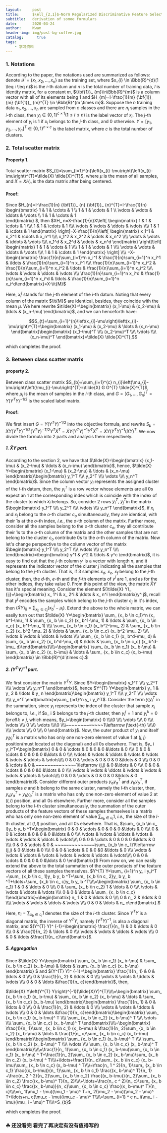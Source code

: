 ```yaml
---
layout:     post
title:      $\ell_{2,1}$-Norm Regularized Discriminative Feature Selection for Unsupervised Learning
subtitle:   derivation of somoe formulars
date:       2020-03-24
author:     Kwan
header-img: img/post-bg-coffee.jpg
catalog: 	  true
tags:
    - 学习资料
---
```


### 1. Notations
According to the paper, the notations used are summarized as follows: denote $\mathcal{X}=\left \lbrace x_{1}, x_{2}, \ldots, x_{n}\right\rbrace$ as the training set, where $x_{i} \in \Bbb{R}^{d}(1 \leq i \leq n)$ is the $i$-th datum and $n$ is the total number of training data, $I$ is identity matrix, for a constant $m$, ${\bf{1}}_ {m}\in\Bbb{R}^{m}$ is a column vector with all of its elements being 1 and $H_{m}=I-\frac{1}{m} {\bf{1}}_ {m} {\bf{1}}_ {m}^{T} \in \Bbb{R}^{m \times m}$. Suppose the $n$ training data $x_{1}, x_{2}, \ldots, x_{n}$ are sampled from $c$ classes and there are $n_i$ samples in the $i$-th class, then $y_{i} \in\{0,1\}^{c \times 1}(1 \leq i \leq n)$ is the label vector of $x_i$. The $j$-th element of $y_i$ is 1 if $x_i$ belongs to the $j$-th class, and 0 otherwise. $Y=\left[y_{1}, y_{2}, \ldots, y_{n}\right]^{T} \in\{0,1\}^{n \times c}$ is the label matrix, where $c$ is the total number of clusters.

### 2. Total scatter matrix

#### Property 1. 

Total scatter matrix $S_{t}=\sum_{i=1}^{n}\left(x_{i}-\mu\right)\left(x_{i}-\mu\right)^{T}=\tilde{X} \tilde{X}^{T}$, where $\mu$ is the mean of all samples, and $\tilde{X}=X H_{n}$ is the data matrix after being centered.

#### Proof: 

Since $H_{n}=I-\frac{1}{n} {\bf{1}}_ {n} {\bf{1}}_ {n}^{T}=I-\frac{1}{n}
\begin{bmatrix}
 1      & 1      & \cdots & 1      \\\\
 1      & 1      & \cdots & 1      \\\\
 \vdots & \vdots & \ddots & \vdots \\\\
 1      & 1      & \cdots & 1      
\end{bmatrix}
$, then $XH_ n=X-\frac{1}{n}X\left[
\begin{matrix}
 1      & 1      & \cdots & 1      \\\\
 1      & 1      & \cdots & 1      \\\\
 \vdots & \vdots & \ddots & \vdots \\\\
 1      & 1      & \cdots & 1      
\end{matrix}
\right]=X-\frac{1}{n}\left[
\begin{matrix}
 x_1^1      & x_2^1      & \cdots & x_n^1      \\\\
 x_1^2      & x_2^2      & \cdots & x_n^2      \\\\
 \vdots & \vdots & \ddots & \vdots \\\\
 x_1^d      & x_2^d      & \cdots & x_n^d      
\end{matrix}
\right]\left[
\begin{matrix}
 1      & 1      & \cdots & 1      \\\\
 1      & 1      & \cdots & 1      \\\\
 \vdots & \vdots & \ddots & \vdots \\\\
 1      & 1      & \cdots & 1      
\end{matrix}
\right] \\\\ =X-\begin{bmatrix} \frac{1}{n}\sum_{i=1}^n x_i^1 & \frac{1}{n}\sum_{i=1}^n x_i^1 & \ldots & \frac{1}{n}\sum_{i=1}^n x_i^1 \\\\  \frac{1}{n}\sum_{i=1}^n x_i^2 & \frac{1}{n}\sum_{i=1}^n x_i^2 & \ldots & \frac{1}{n}\sum_{i=1}^n x_i^2 \\\\ \vdots & \vdots & \ddots & \vdots \\\\  \frac{1}{n}\sum_{i=1}^n x_i^d & \frac{1}{n}\sum_{i=1}^n x_i^d & \ldots & \frac{1}{n}\sum_{i=1}^n x_i^d\end{bmatrix}=X-\it{M}$ 

Here, $x_i^j$ stands for the $j$-th element of the $i$-th datum. Noting that every column of the matrix $\it{M}$  are identical, besides, they coincide with the mean $\mu$. We here rewrite $\tilde{X}=\begin{bmatrix} (x_1-\mu) & (x_2-\mu) & \ldots & (x_n-\mu)   \end{bmatrix}$, and we can henceforth have:

$$S_{t}=\sum_{i=1}^{n}\left(x_{i}-\mu\right)\left(x_{i}-\mu\right)^{T}=\begin{bmatrix} (x_1-\mu) & (x_2-\mu) & \ldots & (x_n-\mu)   \end{bmatrix}\begin{bmatrix} (x_1-\mu)^T \\\\ (x_2-\mu)^T \\\\ \vdots \\\\ (x_n-\mu)^T   \end{bmatrix}=\tilde{X} \tilde{X}^{T},$$

which completes the proof.







### 3. Between class scatter matrix

#### property 2.

Between class scatter matrix $S_{b}=\sum_{i=1}^{c} n_{i}\left(\mu_{i}-\mu\right)\left(\mu_{i}-\mu\right)^{T}=\tilde{X} G G^{T} \tilde{X}^{T}$, where $\mu_i$ is the mean of samples in the $i$-th class, and $G = \left[G_{1}, \ldots, G_{n}\right]^{T}=Y\left(Y^{T} Y\right)^{-1 / 2}$ is the scaled label matrix.

#### Proof:

We first insert $G =Y\left(Y^{T} Y\right)^{-1 / 2}$ into the objective formula, and rewrite $S_{b}=\tilde{X} Y\left(Y^{T} Y\right)^{-1 / 2} \left(Y^{T} Y\right)^{-T / 2}Y^{T} \tilde{X}^{T}=\tilde{X} Y\left(Y^{T} Y\right)^{-1}Y^{T} \tilde{X}^{T}=\tilde{X} Y\left(Y^{T} Y\right)^{-1}(\tilde{X}Y)^{T}$. We now divide the formula into 2 parts and analysis them respectively.

##### 1. $\tilde{X} Y$ part.

According to the section 2, we have that $\tilde{X}=\begin{bmatrix} (x_1-\mu) & (x_2-\mu) & \ldots & (x_n-\mu)   \end{bmatrix}$, hence, $\tilde{X} Y=\begin{bmatrix} (x_1-\mu) & (x_2-\mu) & \ldots & (x_n-\mu)   \end{bmatrix}\begin{bmatrix} y_1^T \\\\ y_2^T \\\\ \vdots \\\\ y_n^T   \end{bmatrix}$. Since the column vector $y_i$ represents the assigned cluster of the $i$-th datum, then, the $y_i^T$ is a row vector whose elements are all 0s expect an 1 at the corresponding index which is coincide with the index of the cluster to which $x_i$ belongs. So, consider 2 rows $y_i^T,~y_j^T$in the matrix $\begin{bmatrix} y_1^T \\\\ y_2^T \\\\ \vdots \\\\ y_n^T   \end{bmatrix}$,  if $x_i$ and $x_j$ belong to the $o$-th cluster $c_o$ simultaneously, they are identical, with their 1s at the $o$-th index, *i.e.*, the $o$-th column of the matrix. Further more, consider all the samples belong to the $o$-th cluster $c_o$, they all contribute their 1s to the $o$-th column of the matrix and the other samples that are not belong to the cluster $c_o$ contribute 0s to the $o$-th column of the matrix. Now let's change perspective to the column vector of the matrix $\begin{bmatrix} y_1^T \\\\ y_2^T \\\\ \vdots \\\\ y_n^T \\\\  \end{bmatrix}=\begin{bmatrix} y^1 & y^2 & \ldots & y^c   \end{bmatrix}$, it is easy to find out that the $j$-th column $y^j$ is a vector with length $n$, and it represents the indicator vector of the cluster $j$ indicating all the samples that belong to the $j$-th cluster. That is, if 3 samples $x_d,~x_e,~x_f$ belong to the $j$-th cluster, then, the $d$-th, $e$-th and the $f$-th elements of $y^j$ are 1, and as for the other indices, they take value 0. From this point of the view, the matrix $\tilde{X} Y$ has it's special meaning. Consider the element $(\tilde{X} Y)_ {ij}=\begin{bmatrix} x_ 1^i & x_ 2^i & \ldots & x_ n^i   \end{bmatrix}y^ j$, recall that $y^ j$ encodes the samples which belong to the $j$-th cluster $c_j$ in it's index, then $(\tilde{X} Y)_ {ij}=\sum_ {x_ b \in c_j}(x_ b^i-\mu_ i)$. Extend the above to the whole matrix, we can easily turn out that $\tilde{X} Y=\begin{bmatrix} \sum_ {x_ b \in c_1}^n (x_ b^1-\mu_ 1) & \sum_ {x_ b \in c_2} (x_ b^1-\mu_ 1) & \ldots & \sum_ {x_ b \in c_c} (x_ b^1-\mu_ 1) \\\\  \sum_ {x_ b \in c_1} (x_ b^2-\mu_ 2) & \sum_ {x_ b \in c_2} (x_ b^2-\mu_ 2) & \ldots & \sum_ {x_ b \in c_c} (x_ b^2-\mu_ 2) \\\\ \vdots & \vdots & \ddots & \vdots \\\\  \sum_ {x_ b \in c_1} (x_ b^d-\mu_ d) & \sum_ {x_ b \in c_2} (x_ b^d-\mu_ d) & \ldots & \sum_ {x_ b \in c_c} (x_ b^d-\mu_ d)\end{bmatrix}\\\\=\begin{bmatrix} \sum_ {x_ b \in c_1} (x_ b-\mu) & \sum_ {x_ b \in c_2} (x_ b-\mu) & \ldots & \sum_ {x_ b \in c_c} (x_ b-\mu)   \end{bmatrix} \in \Bbb{R}^{d \times c}.$ 

##### 2. $\left(Y^{T} Y\right)^{-1}$ part.

We first consider the matrix $Y^{T} Y$. Since $Y=\begin{bmatrix} y_1^T \\\\ y_2^T \\\\ \vdots \\\\ y_n^T   \end{bmatrix}$, hence $Y^{T} Y=\begin{bmatrix} y_ 1 & y_ 2 & \ldots & y_ n   \end{bmatrix}\begin{bmatrix} y_1^T \\\\ y_2^T \\\\ \vdots \\\\ y_n^T   \end{bmatrix}=\sum_ {i=1}^n y_ i y_i^T$. Consider the term $y_ i y_i^T$ in the summation, since $y_i$ represents the index of the cluster that sample $x_ i$ belongs to, *i.e.*, if $x_ i $ belongs to the $j$-th cluster, then $y_ i^j=1$ and $y_ i^k=0\,for\,all\,k \neq j$, which means, $y_i=\begin{bmatrix} 0 \\\\0 \\\\ \vdots \\\\ 0 \\\\ \vdots \\\\ 0 \\\\ \vdots \\\\0 \\\\~~~~~~~~~~~~~1\leftarrow j\text{-th} \\\\0 \\\\ \vdots \\\\ 0 \\\\ 0   \end{bmatrix}$. Now, the outer product of $y_ i$ and itself $y_ i y_i^T$ is a matrix who has only one non-zero element of value 1 at $(j,j)$ position(must located at the diagonal) and all 0s elsewhere. That is, $y_ i y_i^T=\begin{bmatrix}
 0      & 0      & \cdots & 0 & 0 & 0 &\ldots  & 0 \\\\
 0      & 0      & \cdots & 0 & 0 & 0 &\ldots & 0  \\\\
 \vdots & \vdots & \ddots & \vdots & \vdots & \vdots & \ddots & \vdots\\\\
 0      & 0      & \cdots & 0 & 0 & 0  &\ldots & 0  \\\\
 0      & 0      & \cdots & 0 & ~~~~~~~~~~~~~~1\leftarrow (j,j) & 0 &\ldots & 0    \\\\
 0      & 0      & \cdots & 0 & 0 &0  &\ldots & 0 \\\\
 \vdots & \vdots & \ddots & \vdots & \vdots & \vdots & \ddots & \vdots\\\\
 0      & 0      & \cdots & 0 & 0 & 0 &\ldots & 0   
\end{bmatrix}$. Consider different outer products $y_ a y_a^T$ and $y_ b y_b^T$, if samples $a$ and $b$ belong to the same cluster, namely the $l$-th cluster, then, $y_ a y_a^T+y_ b y_b^T$ is a matrix who has only one non-zero element of value 2 at $(l,l)$ position, and all 0s elsewhere. Further more, consider all the samples belong to the $l$-th cluster simultaneously, the summation of the outer products of the feature vectors of these samples themselves is a matrix who has only one non-zero element of value $\sum_ {x_b \in c_ l}1$, *i.e.,* the size of the $l$-th cluster, at $(l,l)$ position, and all 0s elsewhere. That is, $\sum_ {x_b \in c_ l}y_ b y_ b ^T=\begin{bmatrix}
 0      & 0      & \cdots & 0 & 0 & 0 &\ldots  & 0 \\\\
 0      & 0      & \cdots & 0 & 0 & 0 &\ldots & 0  \\\\
 \vdots & \vdots & \ddots & \vdots & \vdots & \vdots & \ddots & \vdots\\\\
 0      & 0      & \cdots & 0 & 0 & 0  &\ldots & 0  \\\\
 0      & 0      & \cdots & 0 & ~~~~~~~~~~~~~~\sum_ {x_b \in c_ l}1\leftarrow (j,j) & 0 &\ldots & 0    \\\\
 0      & 0      & \cdots & 0 & 0 &0  &\ldots & 0 \\\\
 \vdots & \vdots & \ddots & \vdots & \vdots & \vdots & \ddots & \vdots\\\\
 0      & 0      & \cdots & 0 & 0 & 0 &\ldots & 0   
\end{bmatrix}$ From now on, we can easily extend the above to the total summation of the outer products of the feature vectors of all these samples themselves. $Y^{T} Y=\sum_ {i=1}^n y_ i y_i^T =\sum_ {x_b \in c_ 1}y_ b y_ b ^T+\sum_ {x_b \in c_ 2}y_ b y_ b ^T+\dots+\sum_ {x_b \in c_ c}y_ b y_ b ^T\\\\=\begin{bmatrix} \sum_ {x_ b \in c_1} 1 & 0 & \ldots & 0 \\\\  0 & \sum_ {x_ b \in c_2} 1 & \ldots & 0 \\\\ \vdots & \vdots & \ddots & \vdots \\\\  0 & 0 & \ldots & \sum_ {x_ b \in c_c} 1\end{bmatrix}=\begin{bmatrix} n_  1 & 0 & \ldots & 0 \\\\  0 & n_ 2 & \ldots & 0 \\\\ \vdots & \vdots & \ddots & \vdots \\\\  0 & 0 & \ldots & n_ c\end{bmatrix}.$



Here, $n_i=\sum_ {x_ b \in c_i} 1$ denotes the size of the $i$-th cluster. Since $Y^{T} Y$ is a diagonal matrix, the inverse of $Y^{T} Y$, namely $(Y^{T} Y)^ {-1}$, is also a diagonal matrix, and $(Y^{T} Y)^ {-1}=\begin{bmatrix} \frac{1}{n_  1} & 0 & \ldots & 0 \\\\  0 & \frac{1}{n_ 2} & \ldots & 0 \\\\ \vdots & \vdots & \ddots & \vdots \\\\  0 & 0 & \ldots &\frac{1}{n_ c}\end{bmatrix}$.



##### 5. Aggregation

Since $\tilde{X} Y=\begin{bmatrix} \sum_ {x_ b \in c_1} (x_ b-\mu) & \sum_ {x_ b \in c_2} (x_ b-\mu) & \ldots & \sum_ {x_ b \in c_c} (x_ b-\mu)   \end{bmatrix} $ and $(Y^{T} Y)^ {-1}=\begin{bmatrix} \frac{1}{n_  1} & 0 & \ldots & 0 \\\\  0 & \frac{1}{n_ 2} & \ldots & 0 \\\\ \vdots & \vdots & \ddots & \vdots \\\\  0 & 0 & \ldots &\frac{1}{n_ c}\end{bmatrix}$, then, 

$\tilde{X} Y\left(Y^{T} Y\right)^{-1}(\tilde{X}Y)^{T}\\\\=\begin{bmatrix} \sum_ {x_ b \in c_1} (x_ b-\mu) & \sum_ {x_ b \in c_2} (x_ b-\mu) & \ldots & \sum_ {x_ b \in c_c} (x_ b-\mu)   \end{bmatrix}\begin{bmatrix} \frac{1}{n_  1} & 0 & \ldots & 0 \\\\  0 & \frac{1}{n_ 2} & \ldots & 0 \\\\ \vdots & \vdots & \ddots & \vdots \\\\  0 & 0 & \ldots &\frac{1}{n_ c}\end{bmatrix}\begin{bmatrix} \sum_ {x_ b \in c_1} (x_ b-\mu)^ T \\\\ \sum_ {x_ b \in c_2} (x_ b-\mu)^ T \\\\ \vdots \\\\ \sum_ {x_ b \in c_c} (x_ b-\mu)^ T   \end{bmatrix}\\\\=\begin{bmatrix} \frac{1}{n_ 1}\sum_ {x_ b \in c_1} (x_ b-\mu) & \frac{1}{n_ 2}\sum_ {x_ b \in c_2} (x_ b-\mu) & \ldots & \frac{1}{n_ c}\sum_ {x_ b \in c_c} (x_ b-\mu)   \end{bmatrix}\begin{bmatrix} \sum_ {x_ b \in c_1} (x_ b-\mu)^ T \\\\ \sum_ {x_ b \in c_2} (x_ b-\mu)^ T \\\\ \vdots \\\\ \sum_ {x_ b \in c_c} (x_ b-\mu)^ T   \end{bmatrix}\\\\=\frac{1}{n_ 1}\sum_ {x_ b \in c_1} (x_ b-\mu)\sum_ {x_ b \in c_1} (x_ b-\mu) ^ T+\frac{1}{n_ 2}\sum_ {x_ b \in c_2} (x_ b-\mu)\sum_ {x_ b \in c_2} (x_ b-\mu) ^ T\\\\+\ldots+\frac{1}{n_ c}\sum_ {x_ b \in c_c} (x_ b-\mu)\sum_ {x_ b \in c_c} (x_ b-\mu) ^ T\\\\=\frac{n_ 1 ^ 2}{n_ 1}\sum_ {x_ b \in c_1} \frac{(x_ b-\mu)}{n_ 1}\sum_ {x_ b \in c_1} \frac{(x_ b-\mu)^ T}{n_ 1} +\frac{n_ 2 ^ 2}{n_ 2}\sum_ {x_ b \in c_2} \frac{(x_ b-\mu)}{n_ 2}\sum_ {x_ b \in c_2} \frac{(x_ b-\mu)^ T}{n_ 2}\\\\+\ldots+\frac{n_ c ^ 2}{n_ c}\sum_ {x_ b \in c_c} \frac{(x_ b-\mu)}{n_ c}\sum_ {x_ b \in c_c} \frac{(x_ b-\mu)^ T}{n_ c}\\\\=n_ 1(\mu_1 - \mu)(\mu_1 - \mu)^ T+n_ 2(\mu_2 - \mu)(\mu_2 - \mu)^ T+\ldots+n_ c(\mu_c - \mu)(\mu_c - \mu)^ T\\\\=\sum_ {i=1} ^ c n_ i(\mu_ i - \mu)(\mu_ i - \mu)^ T\\\\=S_{b}$

which completes the proof.

### ☘ 还没看完 看完了再决定有没有值得写的

